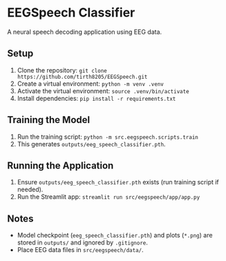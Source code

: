 # EEGSpeech Classifier

A neural speech decoding application using EEG data.

## Setup
1. Clone the repository: `git clone https://github.com/tirth8205/EEGSpeech.git`
2. Create a virtual environment: `python -m venv .venv`
3. Activate the virtual environment: `source .venv/bin/activate`
4. Install dependencies: `pip install -r requirements.txt`

## Training the Model
1. Run the training script: `python -m src.eegspeech.scripts.train`
2. This generates `outputs/eeg_speech_classifier.pth`.

## Running the Application
1. Ensure `outputs/eeg_speech_classifier.pth` exists (run training script if needed).
2. Run the Streamlit app: `streamlit run src/eegspeech/app/app.py`

## Notes
- Model checkpoint (`eeg_speech_classifier.pth`) and plots (`*.png`) are stored in `outputs/` and ignored by `.gitignore`.
- Place EEG data files in `src/eegspeech/data/`.
